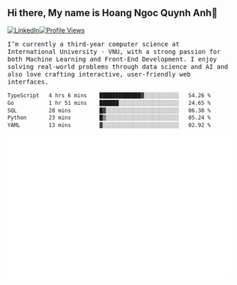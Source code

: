 ## Hi there, My name is Hoang Ngoc Quynh Anh👋

[![LinkedIn](https://img.shields.io/badge/LinkedIn-0077B5?style=flat&logo=linkedin&logoColor=white)](https://www.linkedin.com/in/quynhanh572004/)[![Profile Views](https://komarev.com/ghpvc/?username=Greekatz&color=blue&style=flat-square)](https://github.com/quynhanhhoang572004)  

<samp> I’m currently a third-year computer science at International University - VNU, with a strong passion for both Machine Learning and Front-End Development. I enjoy solving real-world problems through data science and AI and also love crafting interactive, user-friendly web interfaces.<samp> 




<!--START_SECTION:waka-->

```txt
TypeScript   4 hrs 6 mins    █████████████▓░░░░░░░░░░░   54.26 %
Go           1 hr 51 mins    ██████░░░░░░░░░░░░░░░░░░░   24.65 %
SQL          28 mins         █▓░░░░░░░░░░░░░░░░░░░░░░░   06.38 %
Python       23 mins         █▒░░░░░░░░░░░░░░░░░░░░░░░   05.24 %
YAML         13 mins         ▓░░░░░░░░░░░░░░░░░░░░░░░░   02.92 %
```

<!--END_SECTION:waka-->

![Full-year Contribution Calendar](https://github.com/quynhanhhoang572004/quynhanhhoang572004/blob/main/metrics.plugin.isocalendar.fullyear.svg)

